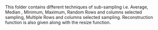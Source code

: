 This folder contains different techniques of sub-sampling i.e. Average, Median , Minimum, Maximum, Random Rows and columns selected sampling, Multiple Rows and columns selected sampling. 
Reconstruction function is also given along with the resize function.

